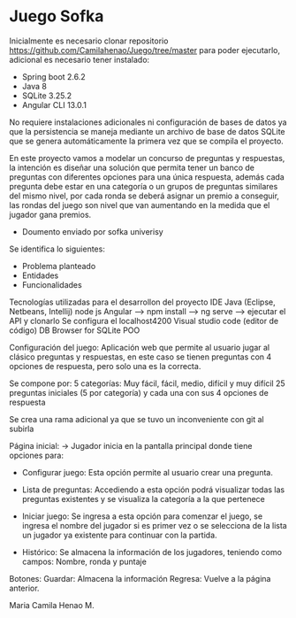 # Juego Sofka
Inicialmente es necesario clonar repositorio https://github.com/Camilahenao/Juego/tree/master para poder ejecutarlo, adicional es necesario tener instalado:
* Spring boot 2.6.2
* Java 8
* SQLite 3.25.2
* Angular CLI 13.0.1

No requiere instalaciones adicionales ni configuración de bases de datos ya que la persistencia se maneja mediante un archivo de base de datos SQLite que se genera automáticamente la primera vez que se compila el proyecto.

En este proyecto vamos a modelar un concurso de preguntas y respuestas, la intención es diseñar
una solución que permita tener un banco de preguntas con diferentes opciones para una
única respuesta, además cada pregunta debe estar en una categoría o un grupos de
preguntas similares del mismo nivel, por cada ronda se deberá asignar un premio a conseguir,
las rondas del juego son nivel que van aumentando en la medida que el jugador gana premios. 
- Doumento enviado por sofka univerisy

Se identifica lo siguientes:
* Problema planteado
* Entidades
* Funcionalidades

Tecnologías utilizadas para el desarrollon del proyecto
IDE Java (Eclipse, Netbeans, Intellij)
node js 
Angular --> npm install --> ng serve --> ejecutar el API y clonarlo 
Se configura el localhost4200
Visual studio code (editor de código)
DB Browser for SQLite
POO

Configuración del juego:
Aplicación web que permite al usuario jugar al clásico preguntas y respuestas, en este caso se tienen preguntas con 4 opciones de respuesta, pero solo una es la correcta.

Se compone por:
5 categorías: Muy fácil, fácil, medio, difícil y muy difícil
25 preguntas iniciales (5 por categoría) y cada una con sus 4 opciones de respuesta

Se crea una rama adicional ya que se tuvo un inconveniente con git al subirla

Página inicial:
-> Jugador inicia en la pantalla principal donde tiene opciones para:

- Configurar juego: Esta opción permite al usuario crear una pregunta.

- Lista de preguntas: Accediendo a esta opción podrá visualizar todas las preguntas existentes y se visualiza la categoría a la que pertenece

- Iniciar juego: Se ingresa a esta opción para comenzar el juego, se ingresa el nombre del jugador si es primer vez o se selecciona de la lista un jugador ya existente para continuar con la partida.
- Histórico: Se almacena la información de los jugadores, teniendo como campos: Nombre, ronda y puntaje

Botones:
Guardar: Almacena la información
Regresa: Vuelve a la página anterior.

Maria Camila Henao M.
